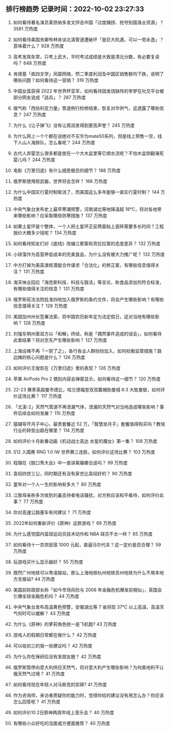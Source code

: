 
## 排行榜趋势 记录时间：2022-10-02 23:27:33
  
  1. 如何看待著名演员莱昂纳多发文抨击中国「过度捕捞、抢夺别国渔业资源」？ 3581 万热度
    
  2. 如何看待美国务卿布林肯谈北溪管道遭破坏「是巨大机遇，可以一劳永逸」？意味着什么？ 928 万热度
    
  3. 高考发挥失常，只考上武大，平时考试成绩是大致是清北分数，有必要复读吗？ 648 万热度
    
  4. 肯德基「疯四文学」风靡网络，然二季度利润及中国区销售额均下跌，说明了哪些问题？如何看待这一营销？ 319 万热度
    
  5. 中国女篮获得 2022 年世界杯亚军，如何看待因发烧缺阵的李梦在社交平台被部分网友说成「逃兵」？ 287 万热度
    
  6. 俄气称「西伯利亚力量」管道例行检修结束，恢复对华供气，这透露了哪些信息？ 247 万热度
    
  7. 为什么《让子弹飞》没有让周润发得到更高声誉？ 245 万热度
    
  8. 为什么网上一个个都在说绝对不买华为mate50系列，但是线上预售一空，线下人山人海排队，怎么看呢？ 244 万热度
    
  9. 古代人弃婴怎么很多都是放在一个大木盆里等它顺水流呢？不怕木盆侧翻淹死婴儿吗？ 244 万热度
    
  10. 电影《万里归途》有什么细思极恐的细节？ 188 万热度
    
  11. 俄罗斯使用核武器，世界将会怎样？ 166 万热度
    
  12. 为什么中国实行夏时制取消了，而美国这么多年能够一直实行夏时制？ 144 万热度
    
  13. 中央气象台发布史上最早寒潮预警，河南湖北等地降温超 18℃，将对各地带来哪些影响？应采取哪些防寒措施？ 137 万热度
    
  14. 如果土星环是个整体，一个人把土星环正反两面贴上瓷砖需要多长时间？工程报价大概多少钱呢？ 134 万热度
    
  15. 如何看待知友们对《底线》改编江歌案和货拉拉案的态度差异？ 132 万热度
    
  16. 小球藻作为高营养低成本的完美食品，为什么没有被大力推广呢？ 132 万热度
    
  17. 中方打掉为美英澳核潜艇合作谋求「合法化」的修正案，有哪些信息值得关注？ 131 万热度
    
  18. 海天味业回应「海克斯科技、科技与狠活」等言论，称食品添加剂符合标准，有哪些值得关注的信息？ 131 万热度
    
  19. 俄罗斯宪法法院批准四地加入俄罗斯的条约文件，将会产生哪些影响？有哪些信息值得关注？ 128 万热度
    
  20. 美国加州州长签署法案，将中国农历新年定为法定假日，这对当地有哪些影响？ 128 万热度
    
  21. 刘强东明州案双方以「和解」终结，称是「偶然事件造成的误会」，如何看待此案结果？将对京东产生哪些影响？ 127 万热度
    
  22. 上海设摊不再「一禁了之」，各行各业人群纷纷加入，如何权衡监管措施？路边摊的核心问题是什么？ 126 万热度
    
  23. 如何评价王俊凯在《万里归途》里的表现？ 126 万热度
    
  24. 苹果 AirPods Pro 2 镌刻内容会弹窗显示，如何看待这一细节？ 120 万热度
    
  25. 22-23 赛季英超曼市德比，哈兰德福登双双戴帽助曼城 6:3 大胜曼联，如何评价这场比赛？ 117 万热度
    
  26. 「北溪-2」天然气管道不再泄漏气体，泄漏的天然气对当地造成哪些影响？事件后续会如何发展？ 115 万热度
    
  27. 猿辅导开月子中心，最贵套餐近 52 万，「智慧坐月子」套餐值得购买吗？教培行业的转型出路在哪里？ 114 万热度
    
  28. 如何评价十月新番动画《机动战士高达 水星的魔女》第一集？ 108 万热度
    
  29. S12 入围赛 RNG 1:0 IW 世界赛三连胜，如何评价这场比赛？ 103 万热度
    
  30. 程璐在《脱口秀大会》中一直讲离婚梗合适吗？ 99 万热度
    
  31. 袁绍四世三公，同时期还有没有家世比袁绍好的？ 90 万热度
    
  32. 童年对一个人一生的影响有多大？ 80 万热度
    
  33. 江歌母亲称多次收到刘鑫支持者电话骚扰，对方称应该和平看待，如何评价此事？ 77 万热度
    
  34. 你对高速公路塞车有何建议？ 71 万热度
    
  35. 2022年如何重新评价《原神》这款游戏？ 69 万热度
    
  36. 为什么感觉国内篮球运动员技术动作和 NBA 球员不太一样？ 65 万热度
    
  37. 如何看待十一京郊民宿 1000 元起，直逼马尔代夫？这一定价是否合理？ 59 万热度
    
  38. 玩游戏买什么显示器好？ 55 万热度
    
  39. 既然广州地铁可以粤语报站，那么上海地铁杭州地铁苏州地铁为什么不用本地方言报站? 44 万热度
    
  40. 美国前财政部长称「如今市场风险与 2008 年金融危机爆发前相似」，英国会引爆全球金融危机吗？ 44 万热度
    
  41. 中央气象台发布高温黄色预警，安徽湖北等 7 省将现 37℃ 以上高温，高温天气何时可以缓解？ 43 万热度
    
  42. 为什么《原神》的萝莉角色统一是飞机跑? 43 万热度
    
  43. 游戏人的假期日常都在做什么？ 42 万热度
    
  44. 可以给初三的我一些建议吗？ 42 万热度
    
  45. 为什么你在保研后没有发朋友圈？ 42 万热度
    
  46. 俄罗斯暂停向意大利供应天然气，将对意大利产生哪些影响？为何奥地利不让俄天然气过境？ 41 万热度
    
  47. 如何看待现在年轻人对马斯克的崇拜? 41 万热度
    
  48. 作为咨询师，来访者质疑你的能力时，觉得你给的建议没有用怎么办？你应该怎么回答呢？ 41 万热度
    
  49. 如何评价10.2日原神两周年线上音乐会？ 40 万热度
    
  50. 有哪些小众好吃的泡面或方便面推荐？ 40 万热度
    